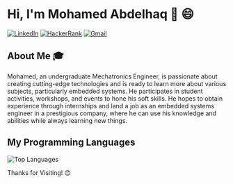 # Hi, I'm Mohamed Abdelhaq 👋 😄

[![LinkedIn](https://img.shields.io/badge/LinkedIn-blue?style=for-the-badge&logo=linkedin)](https://linkedin.com/in/mohamed-abdelhaq)
[![HackerRank](https://img.shields.io/badge/Hackerrank-brightgreen?style=for-the-badge&logo=hackerrank)](https://www.hackerrank.com/profile/mohamed_abdelh15)
[![Gmail](https://img.shields.io/badge/Gmail-red?style=for-the-badge&logo=gmail)](mailto:mohamed.abdelhaq99@gmail.com)

## About Me 🎓

Mohamed, an undergraduate Mechatronics Engineer, is passionate about creating cutting-edge technologies and is ready to
learn more about various subjects, particularly embedded systems. He participates in student activities, workshops, and
events to hone his soft skills. He hopes to obtain experience through internships and land a job as an embedded systems
engineer in a prestigious company, where he can use his knowledge and abilities while always learning new things.

## My Programming Languages

![Top Languages](https://github-readme-stats.vercel.app/api/top-langs/?username=mohamedabdelhaq-123&onedark)

Thanks for Visiting! 😊
